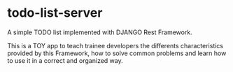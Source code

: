 # todo-list-server
A simple TODO list implemented with DJANGO Rest Framework.

This is a TOY app to teach trainee developers the differents characteristics provided by this Framework, how to solve common problems and learn how to use it in a correct and organized way.
